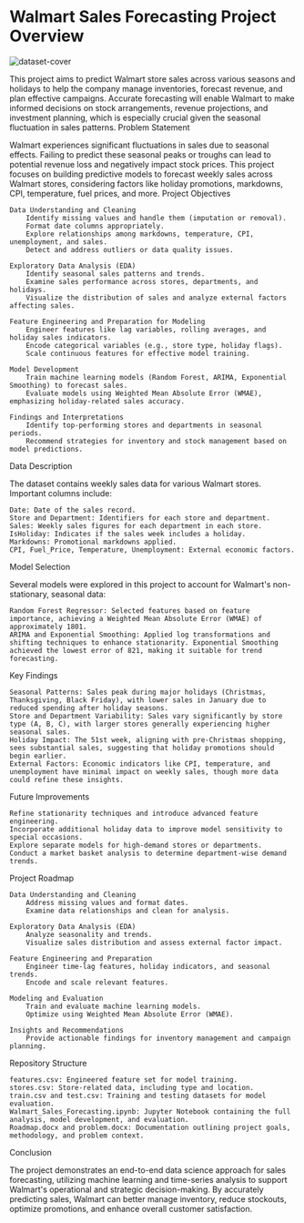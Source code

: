 # Walmart Sales Forecasting Project Overview

![dataset-cover](https://github.com/user-attachments/assets/699b740d-03e9-42d9-a96c-91fe904d5321)


This project aims to predict Walmart store sales across various seasons and holidays to help the company manage inventories, forecast revenue, and plan effective campaigns. Accurate forecasting will enable Walmart to make informed decisions on stock arrangements, revenue projections, and investment planning, which is especially crucial given the seasonal fluctuation in sales patterns.
Problem Statement

Walmart experiences significant fluctuations in sales due to seasonal effects. Failing to predict these seasonal peaks or troughs can lead to potential revenue loss and negatively impact stock prices. This project focuses on building predictive models to forecast weekly sales across Walmart stores, considering factors like holiday promotions, markdowns, CPI, temperature, fuel prices, and more.
Project Objectives

    Data Understanding and Cleaning
        Identify missing values and handle them (imputation or removal).
        Format date columns appropriately.
        Explore relationships among markdowns, temperature, CPI, unemployment, and sales.
        Detect and address outliers or data quality issues.

    Exploratory Data Analysis (EDA)
        Identify seasonal sales patterns and trends.
        Examine sales performance across stores, departments, and holidays.
        Visualize the distribution of sales and analyze external factors affecting sales.

    Feature Engineering and Preparation for Modeling
        Engineer features like lag variables, rolling averages, and holiday sales indicators.
        Encode categorical variables (e.g., store type, holiday flags).
        Scale continuous features for effective model training.

    Model Development
        Train machine learning models (Random Forest, ARIMA, Exponential Smoothing) to forecast sales.
        Evaluate models using Weighted Mean Absolute Error (WMAE), emphasizing holiday-related sales accuracy.

    Findings and Interpretations
        Identify top-performing stores and departments in seasonal periods.
        Recommend strategies for inventory and stock management based on model predictions.

Data Description

The dataset contains weekly sales data for various Walmart stores. Important columns include:

    Date: Date of the sales record.
    Store and Department: Identifiers for each store and department.
    Sales: Weekly sales figures for each department in each store.
    IsHoliday: Indicates if the sales week includes a holiday.
    Markdowns: Promotional markdowns applied.
    CPI, Fuel_Price, Temperature, Unemployment: External economic factors.

Model Selection

Several models were explored in this project to account for Walmart's non-stationary, seasonal data:

    Random Forest Regressor: Selected features based on feature importance, achieving a Weighted Mean Absolute Error (WMAE) of approximately 1801.
    ARIMA and Exponential Smoothing: Applied log transformations and shifting techniques to enhance stationarity. Exponential Smoothing achieved the lowest error of 821, making it suitable for trend forecasting.

Key Findings

    Seasonal Patterns: Sales peak during major holidays (Christmas, Thanksgiving, Black Friday), with lower sales in January due to reduced spending after holiday seasons.
    Store and Department Variability: Sales vary significantly by store type (A, B, C), with larger stores generally experiencing higher seasonal sales.
    Holiday Impact: The 51st week, aligning with pre-Christmas shopping, sees substantial sales, suggesting that holiday promotions should begin earlier.
    External Factors: Economic indicators like CPI, temperature, and unemployment have minimal impact on weekly sales, though more data could refine these insights.

Future Improvements

    Refine stationarity techniques and introduce advanced feature engineering.
    Incorporate additional holiday data to improve model sensitivity to special occasions.
    Explore separate models for high-demand stores or departments.
    Conduct a market basket analysis to determine department-wise demand trends.

Project Roadmap

    Data Understanding and Cleaning
        Address missing values and format dates.
        Examine data relationships and clean for analysis.

    Exploratory Data Analysis (EDA)
        Analyze seasonality and trends.
        Visualize sales distribution and assess external factor impact.

    Feature Engineering and Preparation
        Engineer time-lag features, holiday indicators, and seasonal trends.
        Encode and scale relevant features.

    Modeling and Evaluation
        Train and evaluate machine learning models.
        Optimize using Weighted Mean Absolute Error (WMAE).

    Insights and Recommendations
        Provide actionable findings for inventory management and campaign planning.

Repository Structure

    features.csv: Engineered feature set for model training.
    stores.csv: Store-related data, including type and location.
    train.csv and test.csv: Training and testing datasets for model evaluation.
    Walmart_Sales_Forecasting.ipynb: Jupyter Notebook containing the full analysis, model development, and evaluation.
    Roadmap.docx and problem.docx: Documentation outlining project goals, methodology, and problem context.

Conclusion

The project demonstrates an end-to-end data science approach for sales forecasting, utilizing machine learning and time-series analysis to support Walmart's operational and strategic decision-making. By accurately predicting sales, Walmart can better manage inventory, reduce stockouts, optimize promotions, and enhance overall customer satisfaction.
